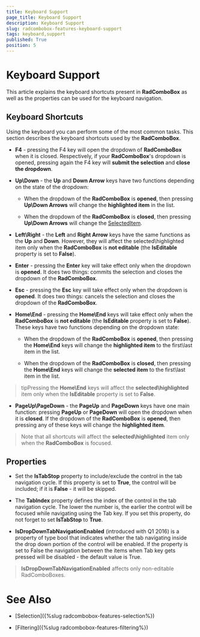 ```yaml
---
title: Keyboard Support
page_title: Keyboard Support
description: Keyboard Support
slug: radcombobox-features-keyboard-support
tags: keyboard,support
published: True
position: 5
---
```


# Keyboard Support

This article explains the keyboard shortcuts present in __RadComboBox__ as well as the properties can be used for the keyboard navigation.

## Keyboard Shortcuts

Using the keyboard you can perform some of the most common tasks. This section describes the keyboard shortcuts used by the __RadComboBox__.

* __F4__ - pressing the F4 key will open the dropdown of __RadComboBox__ when it is closed. Respectively, if your __RadComboBox__'s dropdown is opened, pressing again the F4 key will __submit the selection__ and __close the dropdown__. 

* __Up\Down__ - the __Up__ and __Down Arrow__ keys have two functions depending on the state of the dropdown: 

	* When the dropdown of the __RadComboBox__ is __opened__, then pressing __Up\Down Arrows__ will change the __highlighted item__ in the list. 

	* When the dropdown of the __RadComboBox__ is __closed__, then pressing __Up\Down Arrows__ will change the [SelectedItem](#Using_the_SelectedItem). 

* __Left\Right__ - the __Left__ and __Right Arrow__ keys have the same functions as the __Up__ and __Down__. However, they will affect the selected\highlighted item only when the __RadComboBox__ is __not editable__ (the __IsEditable__ property is set to __False__). 

* __Enter__ - pressing the __Enter__ key will take effect only when the dropdown is __opened__. It does two things: commits the selection and closes the dropdown of the __RadComboBox__. 

* __Esc__ - pressing the __Esc__ key will take effect only when the dropdown is __opened__. It does two things: cancels the selection and closes the dropdown of the __RadComboBox__. 

* __Home\End__ - pressing the __Home\End__ keys will take effect only when the __RadComboBox__ is __not editable__ (the __IsEditable__ property is set to __False__). These keys have two functions depending on the dropdown state: 

	* When the dropdown of the __RadComboBox__ is __opened__, then pressing the __Home\End__ keys will change the __highlighted item__ to the first\last item in the list. 

	* When the dropdown of the __RadComboBox__ is __closed__, then pressing the __Home\End__ keys will change the __selected item__ to the first\last item in the list. 

>tipPressing the __Home\End__ keys will affect the __selected\highlighted__ item only when the __IsEditable__ property is set to __False__.

* __PageUp\PageDown__ - the __PageUp__ and __PageDown__ keys have one main function: pressing __PageUp__ or __PageDown__ will open the dropdown when it is __closed__. If the dropdown of the __RadComboBox__ is __opened__, then pressing any of these keys will change the __highlighted item__. 

>Note that all shortcuts will affect the __selected\highlighted__ item only when the __RadComboBox__ is focused.

## Properties

* Set the __IsTabStop__ property to include/exclude the control in the tab navigation cycle. If this property is set to __True__, the control will be included; if it is __False__ - it will be skipped. 

* The __TabIndex__ property defines the index of the control in the tab navigation cycle. The lower the number is, the earlier the control will be focused while navigating using the Tab key. If you set this property, do not forget to set __IsTabStop__ to __True__. 

* __IsDropDownTabNavigationEnabled__ (introduced with Q1 2016) is a property of type bool that indicates whether the tab navigating inside the drop down portion of the control will be enabled. If the property is set to False the navigation between the items when Tab key gets pressed will be disabled - the default value is True. 

>__IsDropDownTabNavigationEnabled__ affects only non-editable RadComboBoxes.

# See Also

 * [Selection]({%slug radcombobox-features-selection%})

 * [Filtering]({%slug radcombobox-features-filtering%})

